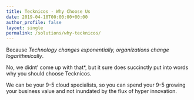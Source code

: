 ```yaml
---
title: Tecknicos - Why Choose Us
date: 2019-04-10T00:00:00+00:00
author_profile: false
layout: single
permalink: /solutions/why-tecknicos/
---
```


Because *Technology changes exponentially, organizations change logarithmically*.

No, we didnt' come up with that*, but it sure does succinctly put into words why you should choose Tecknicos.

We can be your 9-5 cloud specialists, so you can spend your 9-5 growing your business value and not inundated by the flux of hyper innovation.